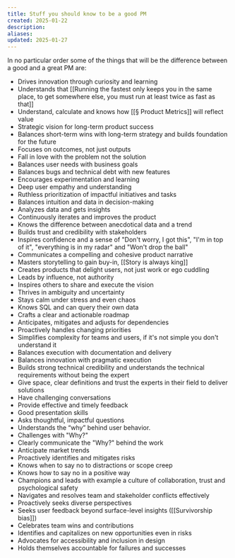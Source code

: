 ```yaml
---
title: Stuff you should know to be a good PM
created: 2025-01-22
description: 
aliases: 
updated: 2025-01-27
---
```

In no particular order some of the things that will be the difference between a good and a great PM are:
- Drives innovation through curiosity and learning
- Understands that [[Running the fastest only keeps you in the same place, to get somewhere else, you must run at least twice as fast as that]]
- Understand, calculate and knows how [[§ Product Metrics]] will reflect value
- Strategic vision for long-term product success
- Balances short-term wins with long-term strategy and builds foundation for the future
- Focuses on outcomes, not just outputs
- Fall in love with the problem not the solution
- Balances user needs with business goals
- Balances bugs and technical debt with new features
- Encourages experimentation and learning
- Deep user empathy and understanding
- Ruthless prioritization of impactful initiatives and tasks
- Balances intuition and data in decision-making
- Analyzes data and gets insights
- Continuously iterates and improves the product
- Knows the difference between anecdotical data and a trend
- Builds trust and credibility with stakeholders
- Inspires confidence and a sense of "Don't worry, I got this", "I'm in top of it", "everything is in my radar" and "Won't drop the ball"
- Communicates a compelling and cohesive product narrative
- Masters storytelling to gain buy-in, [[Story is always king]]
- Creates products that delight users, not just work or ego cuddling
- Leads by influence, not authority
- Inspires others to share and execute the vision
- Thrives in ambiguity and uncertainty
- Stays calm under stress and even chaos
- Knows SQL and can query their own data
- Crafts a clear and actionable roadmap
- Anticipates, mitigates and adjusts for dependencies
- Proactively handles changing priorities
- Simplifies complexity for teams and users, if it's not simple you don't understand it
- Balances execution with documentation and delivery
- Balances innovation with pragmatic execution
- Builds strong technical credibility and understands the technical requirements without being the expert
- Give space, clear definitions and trust the experts in their field to deliver solutions
- Have challenging conversations
- Provide effective and timely feedback
- Good presentation skills
- Asks thoughtful, impactful questions
- Understands the “why” behind user behavior.
- Challenges with "Why?"
- Clearly communicate the "Why?" behind the work
- Anticipate market trends
- Proactively identifies and mitigates risks
- Knows when to say no to distractions or scope creep
- Knows how to say no in a positive way
- Champions and leads with example a culture of collaboration, trust and psychological safety
- Navigates and resolves team and stakeholder conflicts effectively
- Proactively seeks diverse perspectives
- Seeks user feedback beyond surface-level insights ([[Survivorship bias]])
- Celebrates team wins and contributions
- Identifies and capitalizes on new opportunities even in risks
- Advocates for accessibility and inclusion in design
- Holds themselves accountable for failures and successes